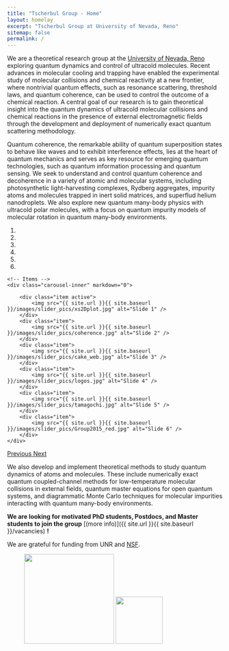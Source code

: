 ```yaml
---
title: "Tscherbul Group - Home"
layout: homelay
excerpt: "Tscherbul Group at University of Nevada, Reno"
sitemap: false
permalink: /
---
```


We are a theoretical research group at the [University of Nevada, Reno](https://www.unr.edu/physics) exploring quantum dynamics and control of ultracold molecules. Recent advances in molecular cooling and trapping have enabled the experimental study of molecular collisions and chemical reactivity at a new frontier, where nontrivial quantum effects, such as resonance scattering, threshold laws, and quantum coherence, can be used to control the outcome of a chemical reaction. A central goal of our research is to gain theoretical insight into the quantum dynamics of ultracold molecular collisions and chemical reactions in the presence of external electromagnetic fields through the development and deployment of numerically exact quantum scattering methodology. 

Quantum coherence, the remarkable ability of quantum superposition states to behave like waves and to
exhibit interference effects, lies at the heart of quantum mechanics and serves as key resource for
emerging quantum technologies, such as quantum information processing and quantum sensing. We seek to understand and control quantum coherence and decoherence in a variety of atomic and molecular systems, including photosynthetic light-harvesting complexes, Rydberg aggregates, impurity atoms and molecules trapped in inert solid matrices, and superflud helium nanodroplets. We also explore new quantum many-body physics with ultracold polar molecules, with a focus on quantum impurity models of molecular rotation in quantum many-body environments.


<div markdown="0" id="carousel" class="carousel slide" data-ride="carousel" data-interval="5000" data-pause="hover" >
    <!-- Menu -->
    <ol class="carousel-indicators">
        <li data-target="#carousel" data-slide-to="0" class="active"></li>
        <li data-target="#carousel" data-slide-to="1"></li>
        <li data-target="#carousel" data-slide-to="2"></li>
        <li data-target="#carousel" data-slide-to="3"></li>
        <li data-target="#carousel" data-slide-to="4"></li>
        <li data-target="#carousel" data-slide-to="5"></li>
    </ol>

    <!-- Items -->
    <div class="carousel-inner" markdown="0">

        <div class="item active">
            <img src="{{ site.url }}{{ site.baseurl }}/images/slider_pics/xs2Dplot.jpg" alt="Slide 1" />
        </div>
        <div class="item">
            <img src="{{ site.url }}{{ site.baseurl }}/images/slider_pics/coherence.jpg" alt="Slide 2" />
        </div>
        <div class="item">
            <img src="{{ site.url }}{{ site.baseurl }}/images/slider_pics/cake_web.jpg" alt="Slide 3" />
        </div>
        <div class="item">
            <img src="{{ site.url }}{{ site.baseurl }}/images/slider_pics/logos.jpg" alt="Slide 4" />
        </div>
        <div class="item">
            <img src="{{ site.url }}{{ site.baseurl }}/images/slider_pics/tamagochi.jpg" alt="Slide 5" />
        </div>
        <div class="item">
            <img src="{{ site.url }}{{ site.baseurl }}/images/slider_pics/Group2015_red.jpg" alt="Slide 6" />
        </div>
    </div>
  <a class="left carousel-control" href="#carousel" role="button" data-slide="prev">
    <span class="glyphicon glyphicon-chevron-left" aria-hidden="true"></span>
    <span class="sr-only">Previous</span>
  </a>
  <a class="right carousel-control" href="#carousel" role="button" data-slide="next">
    <span class="glyphicon glyphicon-chevron-right" aria-hidden="true"></span>
    <span class="sr-only">Next</span>
  </a>
</div>

We also develop and implement theoretical methods to study quantum dynamics of atoms and molecules. These include numerically exact quantum coupled-channel methods for low-temperature molecular collisions in external fields, quantum master equations for open quantum systems, and diagrammatic Monte Carlo techniques for molecular impurities interacting with quantum many-body environments.  


 **We are looking for motivated PhD students, Postdocs, and Master students to join the group** [(more info)]({{ site.url }}{{ site.baseurl }}/vacancies) **!**


We are grateful for funding from UNR and [NSF](https://www.nsf.gov/).

<figure class="fourth">
  <img src="{{ site.url }}{{ site.baseurl }}/images/logopic/Logo_UNR.png" style="width: 210px">
  <img src="{{ site.url }}{{ site.baseurl }}/images/logopic/Logo_NSF.png" style="width: 110px">
</figure>
